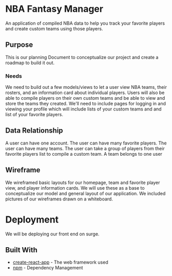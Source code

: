 # NBA Fantasy Manager

An application of compiled NBA data to help you track your favorite players and create custom teams using those players.

## Purpose

This is our planning Document to conceptualize our project and create a roadmap to build it out.

### Needs

We need to build out a few models/views to let a user view NBA teams, their rosters, and an information card about individual players. Users will also be able to compile players on their own custom teams and be able to view and store the teams they created. We'll need to include pages for logging in and viewing your profile which will include lists of your custom teams and and list of your favorite players.

## Data Relationship

A user can have one account.
The user can have many favorite players.
The user can have many teams.
The user can take a group of players from their favorite players list to compile a custom team.
A team belongs to one user

## Wireframe

We wireframed basic layouts for our homepage, team and favorite player view, and player information cards. We will use these as a base to conceptualize our model and general layout of our application. We included pictures of our wireframes drawn on a whiteboard.

# Deployment

We will be deploying our front end on surge.

## Built With

- [create-react-app](https://www.npmjs.com/package/create-react-app) - The web framework used
- [npm](https://www.npmjs.com/) - Dependency Management
